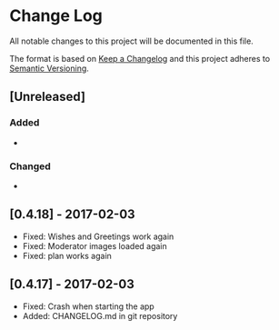 # Change Log
All notable changes to this project will be documented in this file.

The format is based on [Keep a Changelog](http://keepachangelog.com/)
and this project adheres to [Semantic Versioning](http://semver.org/).

## [Unreleased]
### Added
-

### Changed
-

## [0.4.18] - 2017-02-03
- Fixed: Wishes and Greetings work again
- Fixed: Moderator images loaded again
- Fixed: plan works again

## [0.4.17] - 2017-02-03
- Fixed: Crash when starting the app
- Added: CHANGELOG.md in git repository
